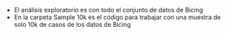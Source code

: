 - El análisis exploratorio es con todo el conjunto de datos de Bicing
- En la carpeta Sample 10k es el código para trabajar con una muestra de solo 10k de casos de los datos de Bicing
